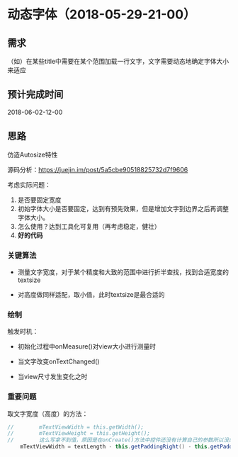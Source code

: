 # 动态字体（2018-05-29-21-00）

## 需求
（如）在某些title中需要在某个范围加载一行文字，文字需要动态地确定字体大小来适应

## 预计完成时间
2018-06-02-12-00

## 思路
仿造Autosize特性

源码分析：https://juejin.im/post/5a5cbe90518825732d7f9606

考虑实际问题：
1. 是否要固定宽度
2. 初始字体大小是否要固定，达到有预先效果，但是增加文字到边界之后再调整字体大小。
3. 怎么使用？达到工具化可复用（再考虑稳定，健壮）
4. **好的代码**

### 关键算法
- 测量文字宽度，对于某个精度和大致的范围中进行折半查找，找到合适宽度的textsize

- 对高度做同样适配，取小值，此时textsize是最合适的

### 绘制

触发时机：

- 初始化过程中onMeasure()对view大小进行测量时

- 当文字改变onTextChanged()

- 当view尺寸发生变化之时

### 重要问题
取文字宽度（高度）的方法：
```java
//        mTextViewWidth = this.getWidth();
//        mTextViewHeight = this.getHeight();
//        这么写拿不到值，原因是在onCreate()方法中控件还没有计算自己的参数所以没办法取到
    mTextViewWidth = textLength - this.getPaddingRight() - this.getPaddingLeft();
```

